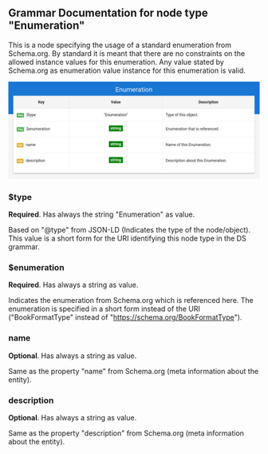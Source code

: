 ## Grammar Documentation for node type "Enumeration"

This is a node specifying the usage of a standard enumeration from Schema.org. By standard it is meant that there are no constraints on the allowed instance values for this enumeration. Any value stated by Schema.org as enumeration value instance for this enumeration is valid.

![Syntax diagram](../Tabular-Grammar-Visualizer/screenshots/Enumeration_tabular.png)

### $type
**Required**. Has always the string "Enumeration" as value.

Based on "@type" from JSON-LD (Indicates the type of the node/object). This value is a short form for the URI identifying this node type in the DS grammar.

### $enumeration
**Required**. Has always a string as value.

Indicates the enumeration from Schema.org which is referenced here. The enumeration is specified in a short form instead of the URI ("BookFormatType" instead of "https://schema.org/BookFormatType").

### name
**Optional**. Has always a string as value.

Same as the property "name" from Schema.org (meta information about the entity).

### description
**Optional**. Has always a string as value.

Same as the property "description" from Schema.org (meta information about the entity).
